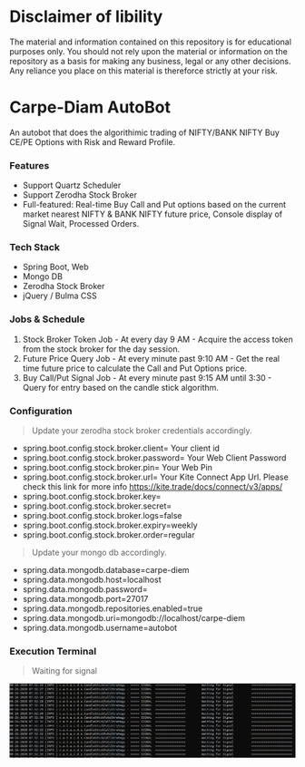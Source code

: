 # Disclaimer of libility
The material and information contained on this repository is for educational purposes only. You should not rely upon the material or information on the repository as a basis for making any business, legal or any other decisions. Any reliance you place on this material is thereforce strictly at your risk. 

# Carpe-Diam AutoBot

An autobot that does the algorithimic trading of NIFTY/BANK NIFTY Buy CE/PE Options with Risk and Reward Profile. 

### Features
- Support Quartz Scheduler
- Support Zerodha Stock Broker
- Full-featured: Real-time Buy Call and Put options based on the current market nearest NIFTY & BANK NIFTY future price, Console display of Signal Wait, Processed Orders.

### Tech Stack
- Spring Boot, Web
- Mongo DB
- Zerodha Stock Broker
- jQuery / Bulma CSS

### Jobs & Schedule

1. Stock Broker Token Job  - At every day 9 AM - Acquire the access token from the stock broker for the day session.
2. Future Price Query Job  - At every minute past 9:10 AM - Get the real time future price to calculate the Call and Put Options price.
3. Buy Call/Put Signal Job - At every minute past 9:15 AM until 3:30 - Query for entry based on the candle stick algorithm.

### Configuration

> Update your zerodha stock broker credentials accordingly. 

- spring.boot.config.stock.broker.client= Your client id
- spring.boot.config.stock.broker.password= Your Web Client Password
- spring.boot.config.stock.broker.pin= Your Web Pin
- spring.boot.config.stock.broker.url= Your Kite Connect App Url. Please check this link for more info https://kite.trade/docs/connect/v3/apps/
- spring.boot.config.stock.broker.key=
- spring.boot.config.stock.broker.secret=
- spring.boot.config.stock.broker.logs=false
- spring.boot.config.stock.broker.expiry=weekly
- spring.boot.config.stock.broker.order=regular

> Update your mongo db accordingly. 

- spring.data.mongodb.database=carpe-diem
- spring.data.mongodb.host=localhost
- spring.data.mongodb.password=
- spring.data.mongodb.port=27017
- spring.data.mongodb.repositories.enabled=true
- spring.data.mongodb.uri=mongodb://localhost/carpe-diem
- spring.data.mongodb.username=autobot

### Execution Terminal

> Waiting for signal

![](https://github.com/ramkumar-yoganathan/carpe-diam-autobot-docs/blob/master/waiting-signal.PNG)

   

